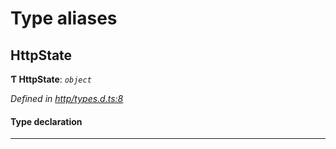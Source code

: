 

# Type aliases

<a id="httpstate"></a>

##  HttpState

**Ƭ HttpState**: *`object`*

*Defined in [http/types.d.ts:8](https://github.com/polkadot-js/api/blob/d9b05cf/packages/api-provider/src/http/types.d.ts#L8)*

#### Type declaration

___

